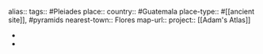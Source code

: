 alias::
tags:: #Pleiades 
place::
country:: #Guatemala 
place-type:: #[[ancient site]], #pyramids 
nearest-town:: Flores
map-url::
project:: [[Adam's Atlas]]

-
-